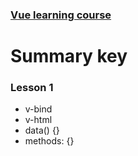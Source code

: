 ### [Vue learning course](https://fpt-software.udemy.com/course/vuejs-2-the-complete-guide)

# Summary key

### Lesson 1

- v-bind
- v-html
- data() {}
- methods: {}
